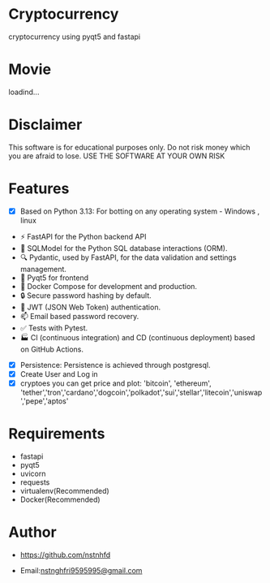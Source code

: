 # Cryptocurrency
cryptocurrency using pyqt5 and fastapi
# Movie
loadind...
# Disclaimer
  This software is for educational purposes only. Do not risk money which you are afraid to lose. USE THE SOFTWARE AT YOUR OWN RISK
  
# Features
- [x] Based on Python 3.13: For botting on any operating system - Windows , linux
- ⚡ FastAPI for the Python backend API
 -  🧰 SQLModel for the Python SQL database interactions (ORM).
 - 🔍 Pydantic, used by FastAPI, for the data validation and settings management.
- 🎨 Pyqt5 for frontend
- 🐋 Docker Compose for development and production.
- 🔒 Secure password hashing by default.
- 🔑 JWT (JSON Web Token) authentication.
- 📫 Email based password recovery.
- ✅ Tests with Pytest.
- 🏭 CI (continuous integration) and CD (continuous deployment) based on GitHub Actions.
- [x] Persistence: Persistence is achieved through postgresql.
- [x] Create User and Log in
- [x] cryptoes you can get price and plot:
      'bitcoin', 'ethereum',   'tether','tron','cardano','dogcoin','polkadot','sui','stellar','litecoin','uniswap','pepe','aptos'      
# Requirements
- fastapi
- pyqt5
- uvicorn
- requests
- virtualenv(Recommended)
- Docker(Recommended)
# Author
- https://github.com/nstnhfd
* Email:nstnghfri9595995@gmail.com
